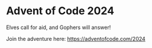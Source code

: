 # Advent of Code 2024

Elves call for aid, and Gophers will answer!

Join the adventure here: <https://adventofcode.com/2024>
